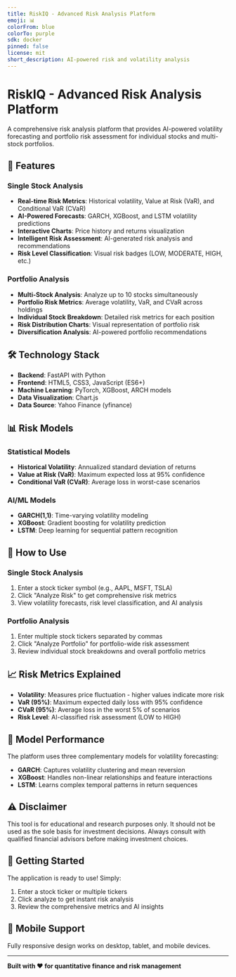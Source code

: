 ```yaml
---
title: RiskIQ - Advanced Risk Analysis Platform
emoji: 📊
colorFrom: blue
colorTo: purple
sdk: docker
pinned: false
license: mit
short_description: AI-powered risk and volatility analysis
---
```


# RiskIQ - Advanced Risk Analysis Platform

A comprehensive risk analysis platform that provides AI-powered volatility forecasting and portfolio risk assessment for individual stocks and multi-stock portfolios.

## 🚀 Features

### Single Stock Analysis
- **Real-time Risk Metrics**: Historical volatility, Value at Risk (VaR), and Conditional VaR (CVaR)
- **AI-Powered Forecasts**: GARCH, XGBoost, and LSTM volatility predictions
- **Interactive Charts**: Price history and returns visualization
- **Intelligent Risk Assessment**: AI-generated risk analysis and recommendations
- **Risk Level Classification**: Visual risk badges (LOW, MODERATE, HIGH, etc.)

### Portfolio Analysis
- **Multi-Stock Analysis**: Analyze up to 10 stocks simultaneously
- **Portfolio Risk Metrics**: Average volatility, VaR, and CVaR across holdings
- **Individual Stock Breakdown**: Detailed risk metrics for each position
- **Risk Distribution Charts**: Visual representation of portfolio risk
- **Diversification Analysis**: AI-powered portfolio recommendations

## 🛠️ Technology Stack

- **Backend**: FastAPI with Python
- **Frontend**: HTML5, CSS3, JavaScript (ES6+)
- **Machine Learning**: PyTorch, XGBoost, ARCH models
- **Data Visualization**: Chart.js
- **Data Source**: Yahoo Finance (yfinance)

## 📊 Risk Models

### Statistical Models
- **Historical Volatility**: Annualized standard deviation of returns
- **Value at Risk (VaR)**: Maximum expected loss at 95% confidence
- **Conditional VaR (CVaR)**: Average loss in worst-case scenarios

### AI/ML Models
- **GARCH(1,1)**: Time-varying volatility modeling
- **XGBoost**: Gradient boosting for volatility prediction
- **LSTM**: Deep learning for sequential pattern recognition

## 🎯 How to Use

### Single Stock Analysis
1. Enter a stock ticker symbol (e.g., AAPL, MSFT, TSLA)
2. Click "Analyze Risk" to get comprehensive risk metrics
3. View volatility forecasts, risk level classification, and AI analysis

### Portfolio Analysis
1. Enter multiple stock tickers separated by commas
2. Click "Analyze Portfolio" for portfolio-wide risk assessment
3. Review individual stock breakdowns and overall portfolio metrics

## 📈 Risk Metrics Explained

- **Volatility**: Measures price fluctuation - higher values indicate more risk
- **VaR (95%)**: Maximum expected daily loss with 95% confidence
- **CVaR (95%)**: Average loss in the worst 5% of scenarios
- **Risk Level**: AI-classified risk assessment (LOW to HIGH)

## 🔬 Model Performance

The platform uses three complementary models for volatility forecasting:
- **GARCH**: Captures volatility clustering and mean reversion
- **XGBoost**: Handles non-linear relationships and feature interactions
- **LSTM**: Learns complex temporal patterns in return sequences

## ⚠️ Disclaimer

This tool is for educational and research purposes only. It should not be used as the sole basis for investment decisions. Always consult with qualified financial advisors before making investment choices.

## 🚀 Getting Started

The application is ready to use! Simply:
1. Enter a stock ticker or multiple tickers
2. Click analyze to get instant risk analysis
3. Review the comprehensive metrics and AI insights

## 📱 Mobile Support

Fully responsive design works on desktop, tablet, and mobile devices.

---

**Built with ❤️ for quantitative finance and risk management**